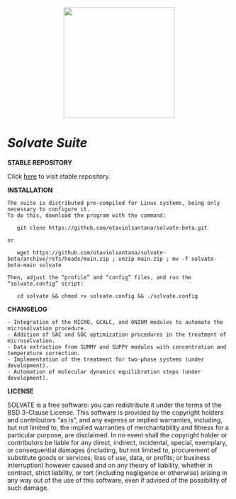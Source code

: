 <div align="center">
<img src="https://user-images.githubusercontent.com/69423088/253824433-a6b55273-b084-4283-a0b6-b8d40bc52890.png" width="250px"/>
</div>

# _**Solvate Suite**_

**STABLE REPOSITORY**

Click [here](https://github.com/otaviolsantana/solvate) to visit stable repository.

**INSTALLATION**

	The suite is distributed pre-compiled for Linux systems, being only necessary to configure it.
	To do this, download the program with the command:
 
	   git clone https://github.com/otaviolsantana/solvate-beta.git

   	or

   	   wget https://github.com/otaviolsantana/solvate-beta/archive/refs/heads/main.zip ; unzip main.zip ; mv -f solvate-beta-main solvate

 	Then, adjust the “profile” and “config” files, and run the “solvate.config” script:

	   cd solvate && chmod +x solvate.config && ./solvate.config
 
**CHANGELOG**

	- Integration of the MICRO, GCALC, and ONIOM modules to automate the microsolvation procedure.
	- Addition of SAC and SOC optimization procedures in the treatment of microsolvation.
 	- Data extraction from SUMMY and SUPPY modules with concentration and temperature correction.
	- Implementation of the treatment for two-phase systems (under development).
	- Automation of molecular dynamics equilibration steps (under development).

**LICENSE**

SOLVATE is a free software: you can redistribute it under the terms of the BSD 3-Clause License. This software is provided by the copyright holders and contributors “as is”, and any express or implied warranties, including, but not limited to, the implied warranties of merchantability and fitness for a particular purpose, are disclaimed. In no event shall the copyright holder or contributors be liable for any direct, indirect, incidental, special, exemplary, or consequential damages (including, but not limited to, procurement of substitute goods or services; loss of use, data, or profits; or business interruption) however caused and on any theory of liability, whether in contract, strict liability, or tort (including negligence or otherwise) arising in any way out of the use of this software, even if advised of the possibility of such damage.
